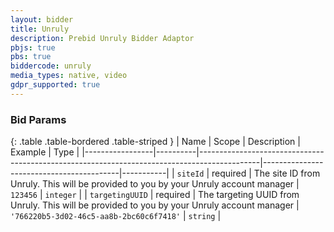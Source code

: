 ```yaml
---
layout: bidder
title: Unruly
description: Prebid Unruly Bidder Adaptor
pbjs: true
pbs: true
biddercode: unruly
media_types: native, video
gdpr_supported: true
---
```


### Bid Params

{: .table .table-bordered .table-striped }
| Name            | Scope    | Description                                                                                 | Example                                  | Type      |
|-----------------|----------|---------------------------------------------------------------------------------------------|------------------------------------------|-----------|
| `siteId`        | required | The site ID from Unruly. This will be provided to you by your Unruly account manager        | `123456`                                 | `integer` |
| `targetingUUID` | required | The targeting UUID from Unruly. This will be provided to you by your Unruly account manager | `'766220b5-3d02-46c5-aa8b-2bc60c6f7418'` | `string`  |

